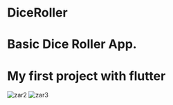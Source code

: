 # DiceRoller

# Basic Dice Roller App.
# My first project with flutter

![zar2](https://github.com/zeynep-pixel/DiceRoller/assets/55032271/e56d0e20-c493-4cf1-928a-67c2ed3e96a3) ![zar3](https://github.com/zeynep-pixel/DiceRoller/assets/55032271/4b9ee709-e62e-4c53-b400-c8a918d821ef)

